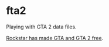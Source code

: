 # fta2

Playing with GTA 2 data files.


[Rockstar has made GTA and GTA 2 free](https://gta.com.ua/rockstargames-classics-free-download.phtml).
